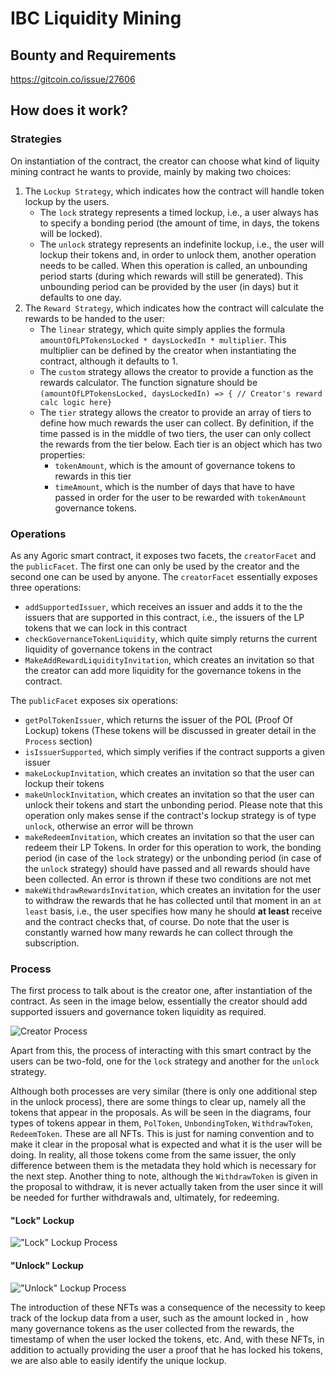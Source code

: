 # IBC Liquidity Mining

## Bounty and Requirements
https://gitcoin.co/issue/27606

## How does it work?

### Strategies

On instantiation of the contract, the creator can choose what kind of liquity mining contract he wants to provide, mainly by making two choices:
 1. The `Lockup Strategy`, which indicates how the contract will handle token lockup by the users.
    - The `lock` strategy represents a timed lockup, i.e., a user always has to specify a bonding period (the amount of time, in days, the tokens will be locked).
    - The `unlock` strategy represents an indefinite lockup, i.e., the user will lockup their tokens and, in order to unlock them, another operation needs to be called. When this operation is called, an unbounding period starts (during which rewards will still be generated). This unbounding period can be provided by the user (in days) but it defaults to one day.
 2. The `Reward Strategy`, which indicates how the contract will calculate the rewards to be handed to the user:
    - The `linear` strategy, which quite simply applies the formula `amountOfLPTokensLocked * daysLockedIn * multiplier`. This multiplier can be defined by the creator when instantiating the contract, although it defaults to 1.
    - The `custom` strategy allows the creator to provide a function as the rewards calculator. The function signature should be `(amountOfLPTokensLocked, daysLockedIn) => { // Creator's reward calc logic here}`
    - The `tier` strategy allows the creator to provide an array of tiers to define how much rewards the user can collect. By definition, if the time passed is in the middle of two tiers, the user can only collect the rewards from the tier below. Each tier is an object which has two properties: 
        - `tokenAmount`, which is the amount of governance tokens to rewards in this tier
        - `timeAmount`, which is the number of days that have to have passed in order for the user to be rewarded with `tokenAmount` governance tokens.

### Operations

As any Agoric smart contract, it exposes two facets, the `creatorFacet` and the `publicFacet`. The first one can only be used by the creator and the second one can be used by anyone.
The `creatorFacet` essentially exposes three operations:
- `addSupportedIssuer`, which receives an issuer and adds it to the the issuers that are supported in this contract, i.e., the issuers of the LP tokens that we can lock in this contract
- `checkGovernanceTokenLiquidity`, which quite simply returns the current liquidity of governance tokens in the contract
- `MakeAddRewardLiquidityInvitation`, which creates an invitation so that the creator can add more liquidity for the governance tokens in the contract.

The `publicFacet` exposes six operations:
- `getPolTokenIssuer`, which returns the issuer of the POL (Proof Of Lockup) tokens (These tokens will be discussed in greater detail in the `Process` section)
- `isIssuerSupported`, which simply verifies if the contract supports a given issuer
- `makeLockupInvitation`, which creates an invitation so that the user can lockup their tokens
- `makeUnlockInvitation`, which creates an invitation so that the user can unlock their tokens and start the unbonding period. Please note that this operation only makes sense if the contract's lockup strategy is of type `unlock`, otherwise an error will be thrown
- `makeRedeemInvitation`, which creates an invitation so that the user can redeem their LP Tokens. In order for this operation to work, the bonding period (in case of the `lock` strategy) or the unbonding period (in case of the `unlock` strategy) should have passed and all rewards should have been collected. An error is thrown if these two conditions are not met
- `makeWithdrawRewardsInvitation`, which creates an invitation for the user to withdraw the rewards that he has collected until that moment in an `at least` basis, i.e., the user specifies how many he should **at least** receive and the contract checks that, of course. Do note that the user is constantly warned how many rewards he can collect through the subscription.

### Process

The first process to talk about is the creator one, after instantiation of the contract. As seen in the image below, essentially the creator should add supported issuers and governance token liquidity as required. 

![Creator Process](assets/creator-process.png)

Apart from this, the process of interacting with this smart contract by the users can be two-fold, one for the `lock` strategy and another for the `unlock` strategy.

Although both processes are very similar (there is only one additional step in the unlock process), there are some things to clear up, namely all the tokens that appear in the proposals.
As will be seen in the diagrams, four types of tokens appear in them, `PolToken`, `UnbondingToken`, `WithdrawToken`, `RedeemToken`. These are all NFTs. This is just for naming convention and to make it clear in the proposal what is expected and what it is the user will be doing. In reality, all those tokens come from the same issuer, the only difference between them is the metadata they hold which is necessary for the next step. 
Another thing to note, although the `WithdrawToken` is given in the proposal to withdraw, it is never actually taken from the user since it will be needed for further withdrawals and, ultimately, for redeeming.

#### "Lock" Lockup

!["Lock" Lockup Process](assets/lock-process.png)

#### "Unlock" Lockup

!["Unlock" Lockup Process](assets/unlock-process.png)

The introduction of these NFTs was a consequence of the necessity to keep track of the lockup data from a user, such as the amount locked in , how many governance tokens as the user collected from the rewards, the timestamp of when the user locked the tokens, etc. And, with these NFTs, in addition to actually providing the user a proof that he has locked his tokens, we are also able to easily identify the unique lockup. 
        

